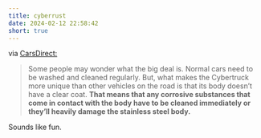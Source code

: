 ```yaml
---
title: cyberrust
date: 2024-02-12 22:58:42
short: true
---
```


via [CarsDirect:](https://www.carsdirect.com/automotive-news/green-technology/tesla-cybertruck-may-have-a-rust-problem)

> Some people may wonder what the big deal is. Normal cars need to be washed and cleaned regularly. But, what makes the Cybertruck more unique than other vehicles on the road is that its body doesn’t have a clear coat. **That means that any corrosive substances that come in contact with the body have to be cleaned immediately or they’ll heavily damage the stainless steel body.**

Sounds like fun.
